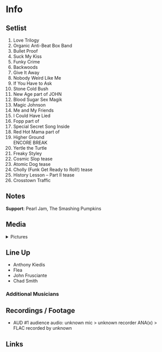 # Info

## Setlist

1. Love Trilogy
2. Organic Anti-Beat Box Band
3. Bullet Proof
4. Suck My Kiss
5. Funky Crime
6. Backwoods
7. Give It Away
8. Nobody Weird Like Me
9. If You Have to Ask
10. Stone Cold Bush
11. New Age part of JOHN
12. Blood Sugar Sex Magik
13. Magic Johnson
14. Me and My Friends
15. I Could Have Lied
16. Fopp part of
17. Special Secret Song Inside
18. Red Hot Mama part of
19. Higher Ground
<br> ENCORE BREAK
20. Yertle the Turtle
21. Freaky Styley
22. Cosmic Slop tease
23. Atomic Dog tease
24. Cholly (Funk Get Ready to Roll!) tease
25. History Lesson – Part II tease
26. Crosstown Traffic

## Notes

**Support**: Pearl Jam, The Smashing Pumpkins

## Media 

<details>
  <summary>Pictures</summary>
  <!--<img alt="Setlist" title="Setlist" src="_.jpg" height="200" />
  <img alt="Flyer" title="Flyer" src="_.jpg" height="200" />
  <img alt="Clipper" title="Clipper" src="_.jpg" height="200" />
  <img alt="Ticket" title="Ticket" src="_.jpg" height="200" />
  -->
</details>

## Line Up

* Anthony Kiedis
* Flea
* John Frusciante
* Chad Smith

### Additional Musicians

## Recordings / Footage

* AUD #1 audience audio: unknown mic > unknown recorder ANA(x) > FLAC recorded by unknown

## Links

